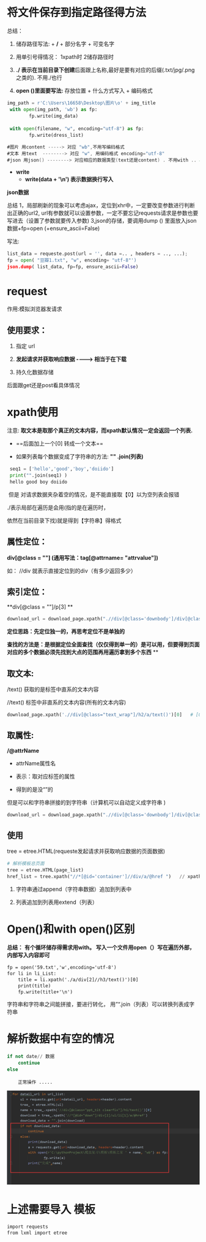 # 将文件保存到指定路径得方法

总结：

1. 储存路径写法:     +  **/**  + 部分名字  +  可变名字

2.  用单引号得情况： 1xpath时  2储存路径时

3. **./   表示在当前目录下创建**后面跟上名称,最好是要有对应的后缀(.txt/jpg/.png之类的). 不用./也行
4.  **open ()里面要写法:**     存放位置  + 什么方式写入 + 编码格式

```python
img_path = r'C:\Users\16658\Desktop\图片\o' + img_title
 with open(img_path, 'wb') as fp:
        fp.write(img_data)

 with open(filename, "w", encoding="utf-8") as fp:
        fp.write(dress_list)
```

```kotlin
#图片 用content -----> 对应 "wb",不用写编码格式
#文本 用text  --------> 对应 "w", 用编码格式 encoding="utf-8"
#json 用json() --------> 对应相应的数据类型(text还是content) . 不用with .. as..
```



+ **write**
  + **write(data + '\n')     表示数据换行写入**



**json数据**

总结
1，局部刷新的现象可以考虑ajax，定位到xhr中，一定要改变参数进行判断出正确的url2, url有参数就可以设置参数，一定不要忘记requests请求是参数也要写进去（设置了参数就要传入参数)
3,json的存储，要调用dump ()   里面放入json数据+fp=open (+ensure_ascii=False)

写法:

```python
list_data = requeste.post(url = '', data =.. , headers = .., ...);
fp = open( "豆瓣1.txt", "w", encoding= "utf-8"')
json.dump( list_data, fp=fp, ensure_ascii=False)
```





# request

作用:模拟浏览器发请求

## 使用要求：

1. 指定 url

2. **发起请求并获取响应数据  ----> 相当于在下载**

3.  持久化数据存储

后面跟get还是post看具体情况





# xpath使用



注意:  **取文本是取那个真正的文本内容，而xpath默认情况一定会返回一个列表.** 

+ ==后面加上一个[0] 转成一个文本==

+ 如果列表每个数据变成了字符串的方法:    **"" .join(列表)**

```python
 seq1 = ['hello','good','boy','doiido'] 
 print("".join(seq1) )
 hello good boy doiido
```

​          但是 对请求数据夹杂着空的情况，是不能直接取【0】以为空列表会报错

./表示局部在遍历是会用(指的是在遍历时，

依然在当前目录下找)就是得到【字符串】得格式

## **属性定位：**

**div[@class = ""] (通用写法：tag[@attrname= "attrvalue"])**

 如： //div 就表示直接定位到的div（有多少返回多少）

##   索引定位：

**div[@class = ""]/p[3]  **

```python
download_url = download_page.xpath(".//div[@class='downbody']/div[@class='dian']/a[1]/@href")
```



**定位思路：先定位独一的，再思考定位不是单独的**

**查找的方法是：是根据定位全面查找（仅仅得到单一的）是可以用，但要得到页面对应的多个数据必须先找到大点的范围再用遍历拿到多个东西** **



## 取文本:

/text()    获取的是标签中直系的文本内容

//text()   标签中非直系的文本内容(所有的文本内容)

```python
download_page.xpath('.//div[@class="text_wrap"]/h2/a/text()')[0]   # [0]可以得到文本
```



## 取属性:

**/@attrName**    

+ attrName属性名

+ 表示：取对应标签的属性
+ 得到的是没“”的

但是可以和字符串拼接的到字符串（计算机可以自动定义成字符串 )  

```python
download_url = download_page.xpath(".//div[@class='downbody']/div[@class='dian']/a[1]/@href")
```





## 使用

tree = etree.HTML(requeste发起请求并获取响应数据的页面数据)

```python
# 解析模板总页面
tree = etree.HTML(page_list)
href_list = tree.xpath("//*[@id='container']//div/a/@href ")   // xpath解析
```



1. 字符串通过append（字符串数据）追加到列表中

2. 列表追加到列表用extend（列表）







# Open()和with open()区别



**总结：** **有个循环储存得需求用with。  写入一个文件用open（）写在遍历外部，内部写入内容即可**

```
fp = open('59.txt','w',encoding='utf-8')
for li in li_List:
    title = li.xpath('./a/div[2]//h3/text()')[0]
    print(title)
    fp.write(title+'\n')
```





字符串和字符串之间能拼接，要进行转化， 用”“.join（列表）可以转换列表成字符串





# 解析数据中有空的情况

```python
if not date// 数据
	continue
else

	正常操作 .....
```



![image-20220610214052979](爬虫.assets/image-20220610214052979.png)



# 上述需要导入 模板

```
import requests
from lxml import etree
```





